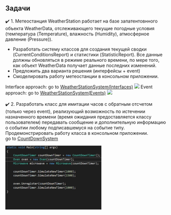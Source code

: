## Задачи
:heavy_check_mark: 1. Метеостанция WeatherStation работает на базе запатентовнного объекта WeatherData, отслеживающего текущие погодные условия (температура (Temperature), влажность (Humidity), атмосферное давление (Pressure)).

* Разработать систему классов для создания текущей сводки (CurrentConditionsReport) и статистики (StatisticReport). Все данные должны обновляться в режиме реального времени, по мере того, как объект WeatherData получает данные последних изменений.
* Предложить два варианта решения (интерфейсы + event)
* Смоделировать работу метеостанции в консольном приложении.

Interface approach: go to [WeatherStationSystem(Interfaces)](https://github.com/UltramarineDev/NET1.S.2019.Sokolova.13/blob/master/WeatherStationSystem(Interfaces))
![](inteface.)
Event approach: go to [WeatherStationSystem(Events)](https://github.com/UltramarineDev/NET1.S.2019.Sokolova.13/blob/master/WeatherStationSystem(Events))
![](event.)
<br/><br/>
:heavy_check_mark: 2. Разработать класс для имитации часов с обратным отсчетом (только через event), реализующий возможность по истечении назначенного времени (время ожидания предоставляется классу пользователем) передавать сообщение и дополнительную информацию о событии любому подписавшемуся на событие типу. Продемонстрировать работу класса в консольном приложении.<br/>
go to [CountDownSystem](https://github.com/UltramarineDev/NET1.S.2019.Sokolova.13/blob/master/CountDownSystem)

<img src="countsystem.gif" height="200" width="300">
